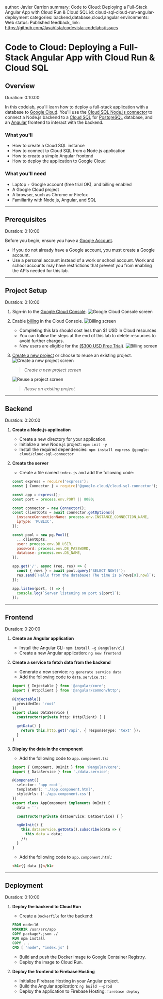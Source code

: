 author: Javier Carrion
summary: Code to Cloud: Deploying a Full-Stack Angular App with Cloud Run & Cloud SQL
id: cloud-sql-cloud-run-angular-deployment
categories: backend,database,cloud,angular
environments: Web
status: Published
feedback_link: https://github.com/JavaVista/codevista-codelabs/issues

# Code to Cloud: Deploying a Full-Stack Angular App with Cloud Run & Cloud SQL

## Overview

Duration: 0:10:00

In this codelab, you'll learn how to deploy a full-stack application with a database to [Google Cloud](https://cloud.google.com/). You'll use the [Cloud SQL Node.js connector](https://github.com/GoogleCloudPlatform/cloud-sql-nodejs-connector) to connect a Node.js backend to a [Cloud SQL](https://cloud.google.com/sql) for [PostgreSQL](https://cloud.google.com/sql/postgresql) database, and an [Angular](https://angular.io/) frontend to interact with the backend.

### What you'll 

- How to create a Cloud SQL instance
- How to connect to Cloud SQL from a Node.js application
- How to create a simple Angular frontend
- How to deploy the application to Google Cloud

### What you'll need

- Laptop + Google account (free trial OK), and billing enabled
- A Google Cloud project
- A browser, such as Chrome or Firefox
- Familiarity with Node.js, Angular, and SQL

---

## Prerequisites

Duration: 0:10:00

Before you begin, ensure you have a [Google Account](https://accounts.google.com/SignUp).

- If you do not already have a Google account, you must create a Google account.
- Use a personal account instead of a work or school account. Work and school accounts may have restrictions that prevent you from enabling the APIs needed for this lab.

---

## Project Setup

Duration: 0:10:00

1. Sign-in to the [Google Cloud Console](https://console.cloud.google.com/).
   ![Google Cloud Console screen](/codelabs/assets/GCC.jpg)
2. Enable [billing](https://console.cloud.google.com/billing) in the Cloud Console.
   ![Billing screen](/codelabs/assets/Billing.jpg)
   - Completing this lab should cost less than $1 USD in Cloud resources.
   - You can follow the steps at the end of this lab to delete resources to avoid further charges.
   - New users are eligible for the [($300 USD Free Trial)](http://cloud.google.com/free).
   ![Billing screen](/codelabs/assets/NewUserFreeTrial.jpg)
3. [Create a new project](https://console.cloud.google.com/projectcreate) or choose to reuse an existing project.
   ![Create a new project screen](/codelabs/assets/CreateNewProject.jpg)
   > *Create a new project screen*

   ![Reuse a project screen](/codelabs/assets/ReuseProject.jpg)
   > *Reuse an existing project*

---

## Backend
Duration: 0:20:00

1.  **Create a Node.js application**
    *   Create a new directory for your application.
    *   Initialize a new Node.js project: `npm init -y`
    *   Install the required dependencies: `npm install express @google-cloud/cloud-sql-connector`

2.  **Create the server**
    *   Create a file named `index.js` and add the following code:

    ```javascript
    const express = require('express');
    const { Connector } = require('@google-cloud/cloud-sql-connector');

    const app = express();
    const port = process.env.PORT || 8080;

    const connector = new Connector();
    const clientOpts = await connector.getOptions({
      instanceConnectionName: process.env.INSTANCE_CONNECTION_NAME,
      ipType: 'PUBLIC',
    });

    const pool = new pg.Pool({
      ...clientOpts,
      user: process.env.DB_USER,
      password: process.env.DB_PASSWORD,
      database: process.env.DB_NAME,
    });

    app.get('/', async (req, res) => {
      const { rows } = await pool.query('SELECT NOW()');
      res.send(`Hello from the database! The time is ${rows[0].now}`);
    });

    app.listen(port, () => {
      console.log(`Server listening on port ${port}`);
    });
    ```

---

## Frontend
Duration: 0:20:00

1.  **Create an Angular application**
    *   Install the Angular CLI: `npm install -g @angular/cli`
    *   Create a new Angular application: `ng new frontend`

2.  **Create a service to fetch data from the backend**
    *   Generate a new service: `ng generate service data`
    *   Add the following code to `data.service.ts`:

    ```typescript
    import { Injectable } from '@angular/core';
    import { HttpClient } from '@angular/common/http';

    @Injectable({
      providedIn: 'root'
    })
    export class DataService {
      constructor(private http: HttpClient) { }

      getData() {
        return this.http.get('/api', { responseType: 'text' });
      }
    }
    ```

3.  **Display the data in the component**
    *   Add the following code to `app.component.ts`:

    ```typescript
    import { Component, OnInit } from '@angular/core';
    import { DataService } from './data.service';

    @Component({
      selector: 'app-root',
      templateUrl: './app.component.html',
      styleUrls: ['./app.component.css']
    })
    export class AppComponent implements OnInit {
      data = '';

      constructor(private dataService: DataService) { }

      ngOnInit() {
        this.dataService.getData().subscribe(data => {
          this.data = data;
        });
      }
    }
    ```

    *   Add the following code to `app.component.html`:

    ```html
    <h1>{{ data }}</h1>
    ```

---

## Deployment
Duration: 0:10:00

1.  **Deploy the backend to Cloud Run**
    *   Create a `Dockerfile` for the backend:

    ```dockerfile
    FROM node:16
    WORKDIR /usr/src/app
    COPY package*.json ./
    RUN npm install
    COPY . .
    CMD [ "node", "index.js" ]
    ```

    *   Build and push the Docker image to Google Container Registry.
    *   Deploy the image to Cloud Run.

2.  **Deploy the frontend to Firebase Hosting**
    *   Initialize Firebase Hosting in your Angular project.
    *   Build the Angular application: `ng build --prod`
    *   Deploy the application to Firebase Hosting: `firebase deploy`
